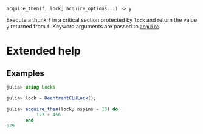     acquire_then(f, lock; acquire_options...) -> y

Execute a thunk `f` in a critical section protected by `lock` and return the value `y`
returned from `f`.  Keyword arguments are passed to [`acquire`](@ref).

# Extended help

## Examples

```julia
julia> using Locks

julia> lock = ReentrantCLHLock();

julia> acquire_then(lock; nspins = 10) do
           123 + 456
       end
579
```
